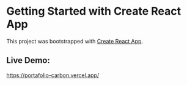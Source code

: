 # Getting Started with Create React App

This project was bootstrapped with [Create React App](https://github.com/facebook/create-react-app).

## Live Demo:

https://portafolio-carbon.vercel.app/

